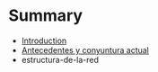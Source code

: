 # Summary

* [Introduction](README.md)
* [Antecedentes y conyuntura actual](chapter1.md)
* estructura-de-la-red

